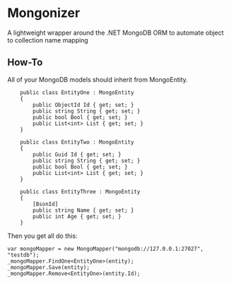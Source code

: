 # Mongonizer
A lightweight wrapper around the .NET MongoDB ORM to automate object to collection name mapping

## How-To

All of your MongoDB models should inherit from MongoEntity.

```
    public class EntityOne : MongoEntity
    {
        public ObjectId Id { get; set; }
        public string String { get; set; }
        public bool Bool { get; set; }
        public List<int> List { get; set; }
    }

    public class EntityTwo : MongoEntity
    {
        public Guid Id { get; set; }
        public string String { get; set; }
        public bool Bool { get; set; }
        public List<int> List { get; set; }
    }

    public class EntityThree : MongoEntity
    {
        [BsonId]
        public string Name { get; set; }
        public int Age { get; set; }
    }
```

Then you get all do this:
```
var mongoMapper = new MongoMapper("mongodb://127.0.0.1:27027", "testdb");
_mongoMapper.FindOne<EntityOne>(entity);
_mongoMapper.Save(entity);
_mongoMapper.Remove<EntityOne>(entity.Id);
```
